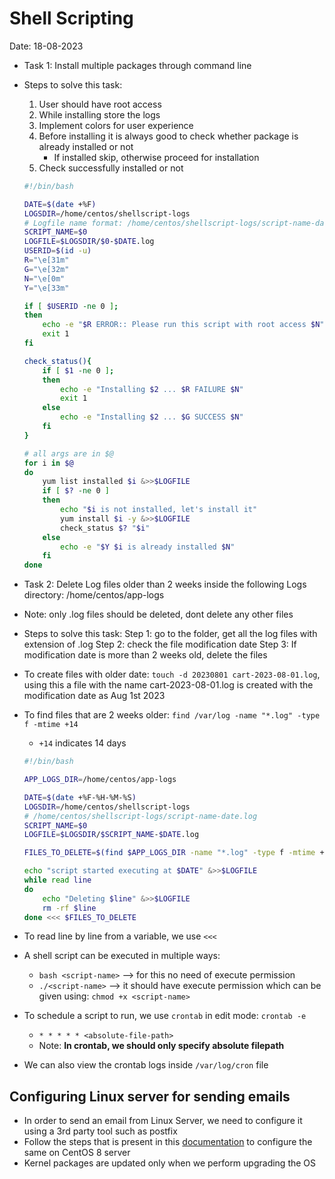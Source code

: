 # Shell Scripting

Date: 18-08-2023

- Task 1: Install multiple packages through command line
- Steps to solve this task:
  1. User should have root access
  2. While installing store the logs
  3. Implement colors for user experience
  4. Before installing it is always good to check whether package is already installed or not
      - If installed skip, otherwise proceed for installation
  5. Check successfully installed or not

  ```bash
  #!/bin/bash

  DATE=$(date +%F)
  LOGSDIR=/home/centos/shellscript-logs
  # Logfile name format: /home/centos/shellscript-logs/script-name-date.log
  SCRIPT_NAME=$0
  LOGFILE=$LOGSDIR/$0-$DATE.log
  USERID=$(id -u)
  R="\e[31m"
  G="\e[32m"
  N="\e[0m"
  Y="\e[33m"

  if [ $USERID -ne 0 ];
  then
      echo -e "$R ERROR:: Please run this script with root access $N"
      exit 1
  fi

  check_status(){
      if [ $1 -ne 0 ];
      then
          echo -e "Installing $2 ... $R FAILURE $N"
          exit 1
      else
          echo -e "Installing $2 ... $G SUCCESS $N"
      fi
  }

  # all args are in $@
  for i in $@
  do
      yum list installed $i &>>$LOGFILE
      if [ $? -ne 0 ]
      then
          echo "$i is not installed, let's install it"
          yum install $i -y &>>$LOGFILE
          check_status $? "$i"
      else
          echo -e "$Y $i is already installed $N"
      fi
  done
  ```

- Task 2: Delete Log files older than 2 weeks inside the following Logs directory: /home/centos/app-logs
- Note: only .log files should be deleted, dont delete any other files
- Steps to solve this task:
  Step 1: go to the folder,  get all the log files with extension of .log
  Step 2: check the file modification date
  Step 3: If modification date is more than 2 weeks old, delete the files
- To create files with older date: `touch -d 20230801 cart-2023-08-01.log`, using this a file with the name cart-2023-08-01.log is created with the modification date as Aug 1st 2023
- To find files that are 2 weeks older: `find /var/log -name "*.log" -type f -mtime +14`
  - `+14` indicates 14 days

  ```bash
  #!/bin/bash

  APP_LOGS_DIR=/home/centos/app-logs

  DATE=$(date +%F-%H-%M-%S)
  LOGSDIR=/home/centos/shellscript-logs
  # /home/centos/shellscript-logs/script-name-date.log
  SCRIPT_NAME=$0
  LOGFILE=$LOGSDIR/$SCRIPT_NAME-$DATE.log

  FILES_TO_DELETE=$(find $APP_LOGS_DIR -name "*.log" -type f -mtime +14)

  echo "script started executing at $DATE" &>>$LOGFILE
  while read line
  do
      echo "Deleting $line" &>>$LOGFILE
      rm -rf $line
  done <<< $FILES_TO_DELETE
  ```

- To read line by line from a variable, we use `<<<`
- A shell script can be executed in multiple ways:
  - `bash <script-name>` --> for this no need of execute permission
  - `./<script-name>` --> it should have execute permission which can be given using: `chmod +x <script-name>`
- To schedule a script to run, we use `crontab` in edit mode: `crontab -e`
  - `* * * * * <absolute-file-path>`
  - Note: **In crontab, we should only specify absolute filepath**
- We can also view the crontab logs inside `/var/log/cron` file

## Configuring Linux server for sending emails

- In order to send an email from Linux Server, we need to configure it using a 3rd party tool such as postfix
- Follow the steps that is present in this [documentation](https://github.com/sivadevopsdaws74s/concepts/blob/master/gmail.MD) to configure the same on CentOS 8 server
- Kernel packages are updated only when we perform upgrading the OS
